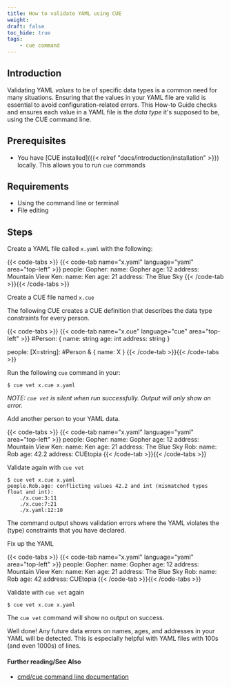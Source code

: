 ```yaml
---
title: How to validate YAML using CUE
weight:
draft: false
toc_hide: true
tags:
    - cue command
---
```


## Introduction

Validating YAML _values_ to be of specific data types is a common need for many
situations. Ensuring that the values in your YAML file are valid is essential to
avoid configuration-related errors. This How-to Guide checks and ensures each
value in a YAML file is the _data type_ it's supposed to be, using the CUE command line.

## Prerequisites

-   You have [CUE installed]({{< relref "docs/introduction/installation" >}})
    locally. This allows you to run `cue` commands

## Requirements

- Using the command line or terminal
- File editing

## Steps

Create a YAML file called `x.yaml` with the following:

{{< code-tabs >}}
{{< code-tab name="x.yaml" language="yaml" area="top-left" >}}
people:
  Gopher:
    name: Gopher
    age: 12
    address: Mountain View
  Ken:
    name: Ken
    age: 21
    address: The Blue Sky
{{< /code-tab >}}{{< /code-tabs >}}

Create a CUE file named `x.cue`

The following CUE creates a CUE definition that describes the data type
constraints for every person.

{{< code-tabs >}}
{{< code-tab name="x.cue" language="cue" area="top-left" >}}
#Person: {
	name:    string
	age:     int
	address: string
}

people: [X=string]: #Person & {
	name: X
}
{{< /code-tab >}}{{< /code-tabs >}}

Run the following `cue` command in your:

```text { title="TERMINAL" type="terminal" codeToCopy="Y3VlIHZldCB4LmN1ZSB4LnlhbWw="  }
$ cue vet x.cue x.yaml
```

_NOTE: `cue vet` is silent when run successfully. Output will only show on error._

Add another person to your YAML data.

{{< code-tabs >}}
{{< code-tab name="x.yaml" language="yaml" area="top-left" >}}
people:
  Gopher:
    name: Gopher
    age: 12
    address: Mountain View
  Ken:
    name: Ken
    age: 21
    address: The Blue Sky
  Rob:
    name: Rob
    age: 42.2
    address: CUEtopia
{{< /code-tab >}}{{< /code-tabs >}}

Validate again with `cue vet`

```text { title="TERMINAL" type="terminal" codeToCopy="Y3VlIHZldCB4LmN1ZSB4LnlhbWw="  }
$ cue vet x.cue x.yaml
people.Rob.age: conflicting values 42.2 and int (mismatched types float and int):
    ./x.cue:3:11
    ./x.cue:7:21
    ./x.yaml:12:10
```

The command output shows validation errors where the YAML violates
the (type) constraints that you have declared.

Fix up the YAML

{{< code-tabs >}}
{{< code-tab name="x.yaml" language="yaml" area="top-left" >}}
people:
  Gopher:
    name: Gopher
    age: 12
    address: Mountain View
  Ken:
    name: Ken
    age: 21
    address: The Blue Sky
  Rob:
    name: Rob
    age: 42
    address: CUEtopia
{{< /code-tab >}}{{< /code-tabs >}}

Validate with `cue vet` again

```text { title="TERMINAL" type="terminal" codeToCopy="Y3VlIHZldCB4LmN1ZSB4LnlhbWw="  }
$ cue vet x.cue x.yaml
```

The `cue vet` command will show no output on success.

Well done! Any future data errors on names, ages, and addresses in your YAML
will be detected. This is especially helpful with YAML files
with 100s (and even 1000s) of lines.

#### Further reading/See Also

- [cmd/cue command line documentation](https://cue.googlesource.com/cue/+/refs/tags/v0.2.0/doc/cmd/cue.md)
